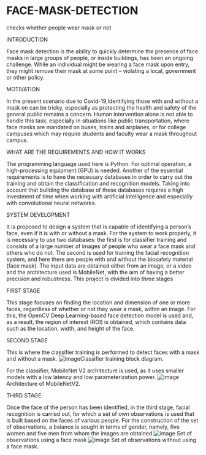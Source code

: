# FACE-MASK-DETECTION
checks whether people wear mask or not

INTRODUCTION

Face mask detection is the ability to quickly determine the presence of face masks in large groups of people, or inside buildings, has been an ongoing challenge. While an individual might be wearing a face mask upon entry, they might remove their mask at some point – violating a local, government or other policy.

MOTIVATION

In the present scenario due to Covid-19,Identifying those with and without a mask on can be tricky, especially as protecting the health and safety of the general public remains a concern. Human intervention alone is not able to handle this task, especially in situations like public transportation, where face masks are mandated on buses, trains and airplanes, or for college campuses which may require students and faculty wear a mask throughout campus.

WHAT ARE THE REQUIREMENTS AND HOW IT WORKS

The programming language used here is Python. For optimal operation, a high-processing equipment (GPU) is needed. Another of the essential requirements is to have the necessary databases in order to carry out the training and obtain the classification and recognition models. Taking into account that building the database of these databases requires a high investment of time when working with artificial intelligence and especially with convolutional neural networks.

SYSTEM DEVELOPMENT

It is proposed to design a system that is capable of identifying a person’s face, even if it is with or without a mask. For the system to work properly, it is necessary to use two databases: the first is for classifier training and consists of a large number of images of people who wear a face mask and others who do not. The second is used for training the facial recognition system, and here there are people with and without the biosafety material (face mask). The input data are obtained either from an image, or a video and the architecture used is MobileNet, with the aim of having a better precision and robustness. This project is divided into three stages

FIRST STAGE

This stage focuses on finding the location and dimension of one or more faces, regardless of whether or not they wear a mask, within an image. For this, the OpenCV Deep Learning-based face detection model is used and, as a result, the region of interest (ROI) is obtained, which contains data such as the location, width, and height of the face.

SECOND STAGE

This is where the classifier training is performed to detect faces with a mask and without a mask.
![image](https://user-images.githubusercontent.com/101164581/158309807-dcfe19a2-fc86-49fa-9372-b6aa921968a0.png)Classifier training block diagram.

For the classifier, MobileNet V2 architecture is used, as it uses smaller models with a low latency and low parameterization power. 
![image](https://user-images.githubusercontent.com/101164581/158310298-8103165e-def5-4fbd-b046-333b3b2774e1.png)Architecture of MobileNetV2.

THIRD STAGE

Once the face of the person has been identified, in the third stage, facial recognition is carried out, for which a set of own observations is used that is built based on the faces of various people. For the construction of the set of observations, a balance is sought in terms of gender, namely, five women and five men from whom the images are obtained
![image](https://user-images.githubusercontent.com/101164581/158310636-8c484cd1-e380-45d3-9d1e-c515f88412be.png)
Set of observations using a face mask
![image](https://user-images.githubusercontent.com/101164581/158310675-35d9bdd7-9f93-4269-9c58-b87e148ec9b5.png)
Set of observations without using a face mask.
